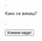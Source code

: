 <html>
<body>
 <p>.</p>

<p id="demo">Како се викаш?</p>
 <p>.</p>

<button type="button" onclick="document.getElementById('demo').style.fontSize='35px'">Кликни овде!</button>

</body>
</html>

